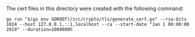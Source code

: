 The cert files in this directory were created with the following command:

    go run "$(go env GOROOT)/src/crypto/tls/generate_cert.go" --rsa-bits 1024 --host 127.0.0.1,::1,localhost --ca --start-date "Jan 1 00:00:00 2019" --duration=1000000h
